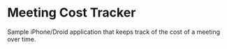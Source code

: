 Meeting Cost Tracker
====================

Sample iPhone/Droid application that keeps track of the cost of a meeting over time.
